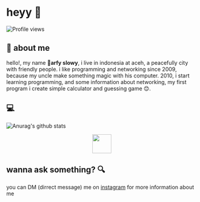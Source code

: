 # heyy :wave:
![Profile views](https://gpvc.arturio.dev/slowy07)

## :boy: about me 
hello!, my name :boy:**arfy slowy**, i live in indonesia at aceh, a peacefully city with friendly people. i like programming and networking since 2009, because my uncle make something magic with his computer. 2010, i start learning programming, and some information about networking, my first program i create simple calculator and guessing game :blush:.
## :computer:
![Anurag's github stats](https://github-readme-stats.vercel.app/api?username=slowy07&show_icons=true&theme=bear)
<p align="center">
  <img src="https://cdn.icon-icons.com/icons2/112/PNG/512/python_18894.png" width="50" height="50">
</p>

## wanna ask something? :mag:
you can DM (dirrect message) me on [instagram](https://instagram.com/arfy.slowy) for more information about me
